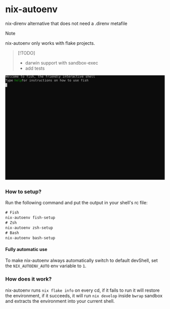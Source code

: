 # nix-autoenv

nix-direnv alternative that does not need a .direnv metafile

> [!NOTE]
> nix-autoenv only works with flake projects.

> [!TODO]
> - darwin support with sandbox-exec
> - add tests

![animation](./animation.svg)

### How to setup?

Run the following command and put the output in your shell's rc file:
```
# Fish
nix-autoenv fish-setup
# Zsh
nix-autoenv zsh-setup
# Bash
nix-autoenv bash-setup
```

#### Fully automatic use

To make nix-autoenv always automatically switch to default devShell, set the `NIX_AUTOENV_AUTO` env variable to `1`.

### How does it work?

nix-autoenv runs `nix flake info` on every cd, if it fails to run it will restore the environment,
if it succeeds, it will run `nix develop` inside `bwrap` sandbox and extracts the environment into your current shell.

